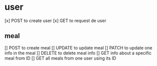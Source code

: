 #  user
[x] POST to create user
[x] GET to request de user

##  meal 

[] POST to create meal
[] UPDATE to update meal
[] PATCH to update one info in the meal
[] DELETE to delete meal info
[] GET info about a specific meal from ID
[] GET all meals from one user using its ID

